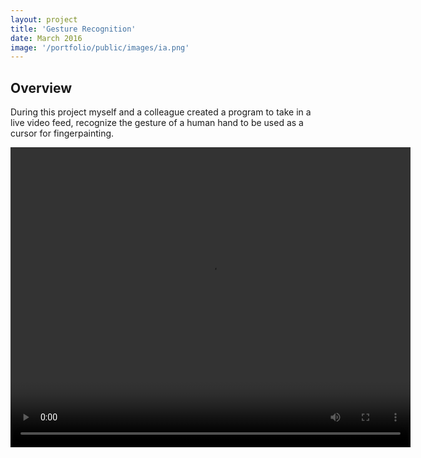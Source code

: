 ```yaml
---
layout: project
title: 'Gesture Recognition'
date: March 2016
image: '/portfolio/public/images/ia.png'
---
```


## Overview
During this project myself and a colleague created a program to take in a live video feed, recognize the gesture of a human hand to be used as a cursor for fingerpainting.


<video height="480" width="640" preload="auto" controls="controls">
    <source src="https://youtu.be/zu6un1K--iY" type='video/mp4; codecs="avc1.420E01E, mp4a.40.2"'/>
    <source src="https://youtu.be/zu6un1K--iY" type='video/ogg; codecs="theora, vorbis"'/>
</video> 




